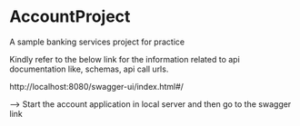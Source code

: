 # AccountProject
A sample banking services project for practice

Kindly refer to the below link for the information related to api documentation like, schemas, api call urls.

http://localhost:8080/swagger-ui/index.html#/

--> Start the account application in local server and then go to the swagger link
